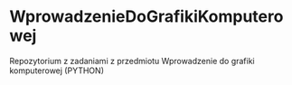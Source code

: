 # WprowadzenieDoGrafikiKomputerowej

Repozytorium z zadaniami z przedmiotu Wprowadzenie do grafiki komputerowej (PYTHON)

